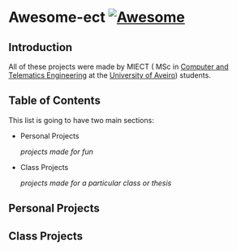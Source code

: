 # Awesome-ect [![Awesome](https://awesome.re/badge.svg)](https://awesome.re)

## Introduction
All of these projects were made by MIECT ( MSc in [Computer and Telematics Engineering](http://www.ua.pt/deti/PageCourse.aspx?id=23&b=1) at the [University of Aveiro](http://www.ua.pt/)) students. 

## Table of Contents
This list is going to have two main sections:
* Personal Projects

   *projects made for fun*

* Class Projects 

   *projects made for a particular class or thesis*
   
## Personal Projects

## Class Projects
